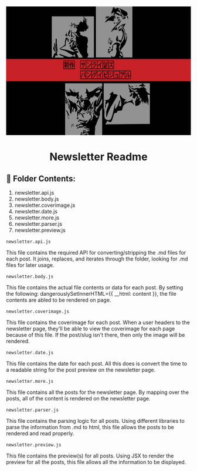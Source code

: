 <p align="center">
  <a href="https://open-source-cookbook.netlify.com/" target="_blank" rel="noopener noreferrer">
    <img alt="Open-Source-Cookbook" src="../../../public/assets/newslettercover.jpeg" height="350" />
  </a>
</p>
<h1 align="center">
  Newsletter Readme
</h1>

## 🎉 Folder Contents:

1. newsletter.api.js
1. newsletter.body.js
1. newsletter.coverimage.js
1. newsletter.date.js
1. newsletter.more.js
1. newsletter.parser.js
1. newsletter.preview.js

```shell
newsletter.api.js
```

This file contains the required API for converting/stripping the .md files for each post. It joins, replaces, and iterates through the folder, looking for .md files for later usage.

```shell
newsletter.body.js
```

This file contains the actual file contents or data for each post. By setting the following: dangerouslySetInnerHTML={{ __html: content }}, the file contents are abled to be rendered on page.

```shell
newsletter.coverimage.js
```

This file contains the coverimage for each post. When a user headers to the newsletter page, they'll be able to view the coverimage for each page because of this file. If the post/slug isn't there, then only the image will be rendered.

```shell
newsletter.date.js
```

This file contains the date for each post. All this does is convert the time to a readable string for the post preview on the newsletter page.

```shell
newsletter.more.js
```

This file contains all the posts for the newsletter page. By mapping over the posts, all of the content is rendered on the newsletter page.

```shell
newsletter.parser.js
```

This file contains the parsing logic for all posts. Using different libraries to parse the information from .md to html, this file allows the posts to be rendered and read properly.

```shell
newsletter.preview.js
```

This file contains the preview(s) for all posts. Using JSX to render the preview for all the posts, this file allows all the information to be displayed.
